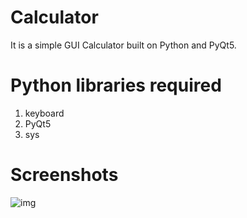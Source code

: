 # Calculator
It is a simple GUI Calculator built on Python and PyQt5.
# Python libraries required
1. keyboard
2. PyQt5
3. sys
# Screenshots
![img](https://user-images.githubusercontent.com/76147163/121646007-79b7a500-cab2-11eb-9516-82bfd0596699.jpeg)
